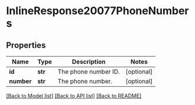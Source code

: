 # InlineResponse20077PhoneNumbers

## Properties
Name | Type | Description | Notes
------------ | ------------- | ------------- | -------------
**id** | **str** | The phone number ID. | [optional] 
**number** | **str** | The phone number. | [optional] 

[[Back to Model list]](../README.md#documentation-for-models) [[Back to API list]](../README.md#documentation-for-api-endpoints) [[Back to README]](../README.md)


